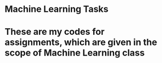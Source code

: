 # Machine Learning Tasks
# These are my codes for assignments, which are given in the scope of Machine Learning class
